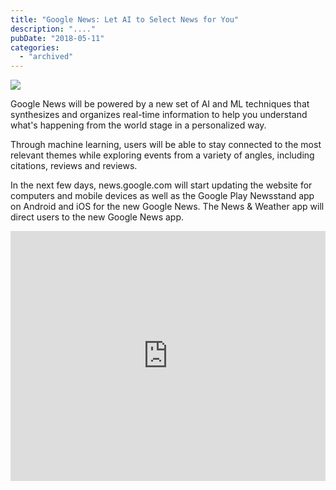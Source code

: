 ```yaml
---
title: "Google News: Let AI to Select News for You"
description: "...."
pubDate: "2018-05-11"
categories: 
  - "archived"
---
```


[![](/images/gnews_blog_fullCoverage.gif)](https://4.bp.blogspot.com/-7qA288lzQ3U/WvVq2yxWtVI/AAAAAAAAFtg/5prhFnihMFMiMVQXw3IequtSZcsPZzEhACLcBGAs/s1600/gnews_blog_fullCoverage.gif)

Google News will be powered by a new set of AI and ML techniques that synthesizes and organizes real-time information to help you understand what's happening from the world stage in a personalized way.

  

Through machine learning, users will be able to stay connected to the most relevant themes while exploring events from a variety of angles, including citations, reviews and reviews.

  

In the next few days, news.google.com will start updating the website for computers and mobile devices as well as the Google Play Newsstand app on Android and iOS for the new Google News. The News & Weather app will direct users to the new Google News app.

  

<iframe allowfullscreen data-thumbnail-src="https://i.ytimg.com/vi/wArETCVkS4g/0.jpg" frameborder="0" height="400" src="https://www.youtube.com/embed/wArETCVkS4g?feature=player_embedded" width="100%"></iframe>
